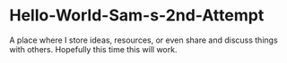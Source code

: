 # Hello-World-Sam-s-2nd-Attempt
A place where I store ideas, resources, or even share and discuss things with others.
Hopefully this time this will work.
